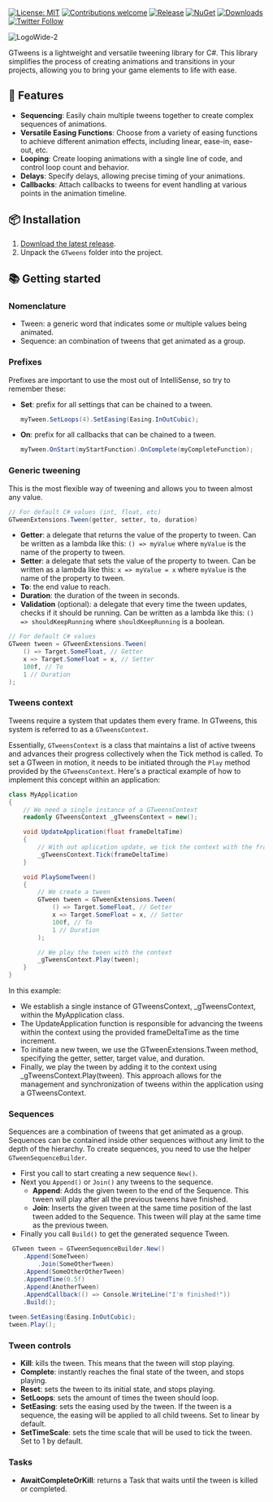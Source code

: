 [![License: MIT](https://img.shields.io/badge/License-MIT-green.svg)](https://opensource.org/licenses/MIT)
[![Contributions welcome](https://img.shields.io/badge/contributions-welcome-brightgreen.svg?style=flat)](https://github.com/Guillemsc/GTweens/blob/main/CONTRIBUTING.md)
[![Release](https://img.shields.io/github/release/Guillemsc/GTweens.svg)](https://github.com/Guillemsc/GTweens/releases/latest)
[![NuGet](https://img.shields.io/nuget/v/GTweens.svg?label=nuget)](https://www.nuget.org/packages/GTweens)
[![Downloads](https://img.shields.io/nuget/dt/GTweens)](https://www.nuget.org/packages/GTweens)
[![Twitter Follow](https://img.shields.io/badge/twitter-%406uillem-blue.svg?style=flat&label=Follow)](https://twitter.com/6uillem)

![LogoWide-2](https://github.com/Guillemsc/GTweens/assets/17142208/ffeede41-5f4a-456f-8cd1-b74e2a26710a)

GTweens is a lightweight and versatile tweening library for C#. 
This library simplifies the process of creating animations and transitions in your projects, allowing you to bring your game elements to life with ease.

## 🤜 Features
- **Sequencing**: Easily chain multiple tweens together to create complex sequences of animations.
- **Versatile Easing Functions**: Choose from a variety of easing functions to achieve different animation effects, including linear, ease-in, ease-out, etc.  
- **Looping**: Create looping animations with a single line of code, and control loop count and behavior.
- **Delays**: Specify delays, allowing precise timing of your animations.
- **Callbacks**: Attach callbacks to tweens for event handling at various points in the animation timeline.

## 📦 Installation
1. [Download the latest release](https://github.com/Guillemsc/GTweens/releases/latest).
2. Unpack the `GTweens` folder into the project.

## 📚 Getting started
### Nomenclature
- Tween: a generic word that indicates some or multiple values being animated.
- Sequence: an combination of tweens that get animated as a group.

### Prefixes
Prefixes are important to use the most out of IntelliSense, so try to remember these:
- **Set**: prefix for all settings that can be chained to a tween.
    ```csharp
    myTween.SetLoops(4).SetEasing(Easing.InOutCubic);
    ```
- **On**: prefix for all callbacks that can be chained to a tween.
    ```csharp
    myTween.OnStart(myStartFunction).OnComplete(myCompleteFunction);
    ```
 
### Generic tweening
This is the most flexible way of tweening and allows you to tween almost any value.
```csharp
// For default C# values (int, float, etc)
GTweenExtensions.Tween(getter, setter, to, duration)
```
- **Getter**: a delegate that returns the value of the property to tween. Can be written as a lambda like this: `() => myValue`
where `myValue` is the name of the property to tween.
- **Setter**: a delegate that sets the value of the property to tween. Can be written as a lambda like this: `x => myValue = x`
where `myValue` is the name of the property to tween.
- **To**: the end value to reach.
- **Duration**: the duration of the tween in seconds.
- **Validation** (optional): a delegate that every time the tween updates, checks if it should be running. Can be written as a lambda like this: `() => shouldKeepRunning`
where `shouldKeepRunning` is a boolean.
  
```csharp
// For default C# values
GTween tween = GTweenExtensions.Tween(
    () => Target.SomeFloat, // Getter
    x => Target.SomeFloat = x, // Setter
    100f, // To
    1 // Duration
);
```

### Tweens context
Tweens require a system that updates them every frame. In GTweens, this system is referred to as a `GTweensContext`. 

Essentially, `GTweensContext` is a class that maintains a list of active tweens and advances their progress collectively when the Tick method is called.
To set a GTween in motion, it needs to be initiated through the `Play` method provided by the `GTweensContext`. 
Here's a practical example of how to implement this concept within an application:
```csharp
class MyApplication
{
    // We need a single instance of a GTweensContext
    readonly GTweensContext _gTweensContext = new();

    void UpdateApplication(float frameDeltaTime)
    {
        // With out aplication update, we tick the context with the frame delta time
        _gTweensContext.Tick(frameDeltaTime)
    }

    void PlaySomeTween()
    {
        // We create a tween
        GTween tween = GTweenExtensions.Tween(
            () => Target.SomeFloat, // Getter
            x => Target.SomeFloat = x, // Setter
            100f, // To
            1 // Duration
        );

        // We play the tween with the context
        _gTweensContext.Play(tween);
    }
}
```
In this example:
- We establish a single instance of GTweensContext, _gTweensContext, within the MyApplication class.
- The UpdateApplication function is responsible for advancing the tweens within the context using the provided frameDeltaTime as the time increment.
- To initiate a new tween, we use the GTweenExtensions.Tween method, specifying the getter, setter, target value, and duration.
- Finally, we play the tween by adding it to the context using _gTweensContext.Play(tween).
This approach allows for the management and synchronization of tweens within the application using a GTweensContext.

### Sequences
Sequences are a combination of tweens that get animated as a group. 
Sequences can be contained inside other sequences without any limit to the depth of the hierarchy.
To create sequences, you need to use the helper `GTweenSequenceBuilder`.
- First you call to start creating a new sequence `New()`.
- Next you `Append()` or `Join()` any tweens to the sequence.
	- **Append**: Adds the given tween to the end of the Sequence. This tween will play after all the previous tweens have finished.
	- **Join**: Inserts the given tween at the same time position of the last tween added to the Sequence. This tween will play at the same time as the previous tween.
- Finally you call `Build()` to get the generated sequence Tween.
```csharp
 GTween tween = GTweenSequenceBuilder.New()
    .Append(SomeTween)
        .Join(SomeOtherTween)
    .Append(SomeOtherOtherTween)
    .AppendTime(0.5f)
    .Append(AnotherTween)
    .AppendCallback(() => Console.WriteLine("I'm finished!"))
    .Build();
        
tween.SetEasing(Easing.InOutCubic);
tween.Play();
```

### Tween controls
- **Kill**: kills the tween. This means that the tween will stop playing.
- **Complete**: instantly reaches the final state of the tween, and stops playing.
- **Reset**: sets the tween to its initial state, and stops playing.
- **SetLoops**: sets the amount of times the tween should loop.
- **SetEasing**: sets the easing used by the tween. If the tween is a sequence, the easing will be applied to all child tweens. Set to linear by default.
- **SetTimeScale**: sets the time scale that will be used to tick the tween. Set to 1 by default.

### Tasks
- **AwaitCompleteOrKill**: returns a Task that waits until the tween is killed or completed.
